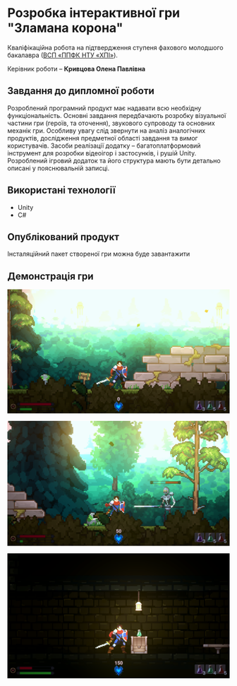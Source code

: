 # Розробка інтерактивної гри "Зламана корона"
Кваліфікаційна робота на підтвердження ступеня фахового молодшого
бакалавра ([ВСП «ППФК НТУ «ХПІ»](http://polytechnic.poltava.ua)). 

Керівник роботи – **Кривцова Олена Павлівна**

## Завдання до дипломної роботи
Розроблений програмний продукт має надавати всю необхідну функціональність. Основні завдання передбачають розробку візуальної частини гри (героїв, та оточення), звукового супроводу та основних механік гри. Особливу увагу слід звернути на аналіз аналогічних продуктів, дослідження предметної області завдання та вимог користувачів. Засоби реалізації додатку – багатоплатформовий інструмент для розробки відеоігор і застосунків, і рушій Unity. Розроблений ігровий додаток та його структура мають бути детально описані у пояснювальній записці.

## Використані технології
* Unity
* C#
  
## Опублікований продукт
Інсталяційний пакет створеної гри можна буде завантажити

## Демонстрація гри
![](https://github.com/Vana223/Broken-Crown/blob/main/docs/Screenshot_1.png?raw=true)

![](https://github.com/Vana223/Broken-Crown/blob/main/docs/Screenshot_2.png?raw=true)

![](https://github.com/Vana223/Broken-Crown/blob/main/docs/Screenshot_3.png?raw=true)
